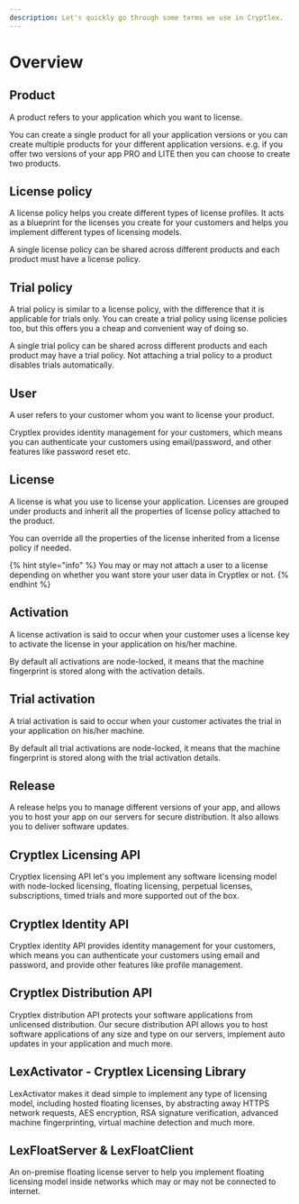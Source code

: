 ```yaml
---
description: Let's quickly go through some terms we use in Cryptlex.
---
```


# Overview

## Product

A product refers to your application which you want to license. 

You can create a single product for all your application versions or you can create multiple products for your different application versions. e.g. if you offer two versions of your app PRO and LITE then you can choose to create two products.

## License policy

A license policy helps you create different types of license profiles. It acts as a blueprint for the licenses you create for your customers and helps you implement different types of licensing models.

A single license policy can be shared across different products and each product must have a license policy.

## Trial policy

A trial policy is similar to a license policy, with the difference that it is applicable for trials only. You can create a trial policy using license policies too, but this offers you a cheap and convenient way of doing so.

A single trial policy can be shared across different products and each product may have a trial policy. Not attaching a trial policy to a product disables trials automatically.

## User

A user refers to your customer whom you want to license your product. 

Cryptlex provides identity management for your customers, which means you can authenticate your customers using email/password, and other features like password reset etc.

## License

A license is what you use to license your application. Licenses are grouped under products and inherit all the properties of license policy attached to the product.

You can override all the properties of the license inherited from a license policy if needed.

{% hint style="info" %}
You may or may not attach a user to a license depending on whether you want store your user data in Cryptlex or not.
{% endhint %}

## Activation

A license activation is said to occur when your customer uses a license key to activate the license in your application on his/her machine.

By default all activations are node-locked, it means that the machine fingerprint is stored along with the activation details.

## Trial activation

A trial activation is said to occur when your customer activates the trial in your application on his/her machine.

By default all trial activations are node-locked, it means that the machine fingerprint is stored along with the trial activation details.

## Release

A release helps you to manage different versions of your app, and allows you to host your app on our servers for secure distribution. It also allows you to deliver software updates.

## Cryptlex Licensing API

Cryptlex licensing API let's you implement any software licensing model with node-locked licensing, floating licensing, perpetual licenses, subscriptions, timed trials and more supported out of the box. 

## Cryptlex Identity API

Cryptlex identity API provides identity management for your customers, which means you can authenticate your customers using email and password, and provide other features like profile management.

## Cryptlex Distribution API

Cryptlex distribution API protects your software applications from unlicensed distribution. Our secure distribution API allows you to host software applications of any size and type on our servers, implement auto updates in your application and much more.

## LexActivator - Cryptlex Licensing Library

LexActivator makes it dead simple to implement any type of licensing model, including hosted floating licenses, by abstracting away HTTPS network requests, AES encryption, RSA signature verification, advanced machine fingerprinting, virtual machine detection and much more.

## LexFloatServer & LexFloatClient

An on-premise floating license server to help you implement floating licensing model inside networks which may or may not be connected to internet.

